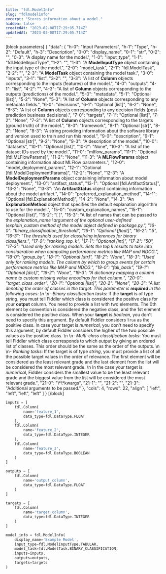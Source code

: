 ```yaml
---
title: "fdl.ModelInfo"
slug: "fdlmodelinfo"
excerpt: "Stores information about a model."
hidden: false
createdAt: "2023-02-08T17:29:05.714Z"
updatedAt: "2023-02-08T17:29:05.714Z"
---
```

[block:parameters]
{
  "data": {
    "h-0": "Input Parameters",
    "h-1": "Type",
    "h-2": "Default",
    "h-3": "Description",
    "0-0": "display_name",
    "0-1": "str",
    "0-2": "",
    "0-3": "A display name for the model.",
    "1-0": "input_type",
    "1-1": "fdl.ModelInputType",
    "1-2": "",
    "1-3": "A **ModelInputType** object containing the input type of the model.",
    "2-0": "model_task",
    "2-1": "fdl.ModelTask",
    "2-2": "",
    "2-3": "A **ModelTask** object containing the model task.",
    "3-0": "inputs",
    "3-1": "list",
    "3-2": "",
    "3-3": "A list of **Column** objects corresponding to the inputs (features) of the model.",
    "4-0": "outputs",
    "4-1": "list",
    "4-2": "",
    "4-3": "A list of **Column** objects corresponding to the outputs (predictions) of the model.",
    "5-0": "metadata",
    "5-1": "Optional [list]",
    "5-2": "None",
    "5-3": "A list of **Column** objects corresponding to any metadata fields.",
    "6-0": "decisions",
    "6-1": "Optional [list]",
    "6-2": "None",
    "6-3": "A list of **Column** objects corresponding to any decision fields (post-prediction business decisions).",
    "7-0": "targets",
    "7-1": "Optional [list]",
    "7-2": "None",
    "7-3": "A list of **Column** objects corresponding to the targets (ground truth) of the model.",
    "8-0": "framework",
    "8-1": "Optional [str]",
    "8-2": "None",
    "8-3": "A string providing information about the software library and version used to train and run this model.",
    "9-0": "description",
    "9-1": "Optional [str]",
    "9-2": "None",
    "9-3": "A description of the model.",
    "10-0": "datasets",
    "10-1": "Optional [list]",
    "10-2": "None",
    "10-3": "A list of the dataset IDs used by the model.",
    "11-0": "mlflow_params",
    "11-1": "Optional [fdl.MLFlowParams]",
    "11-2": "None",
    "11-3": "A **MLFlowParams** object containing information about MLFlow parameters.",
    "12-0": "model_deployment_params",
    "12-1": "Optional [fdl.ModelDeploymentParams]",
    "12-2": "None",
    "12-3": "A **ModelDeploymentParams** object containing information about model deployment.",
    "13-0": "artifact_status",
    "13-1": "Optional [fdl.ArtifactStatus]",
    "13-2": "None",
    "13-3": "An **ArtifactStatus** object containing information about the model artifact.",
    "14-0": "preferred_explanation_method",
    "14-1": "Optional [fdl.ExplanationMethod]",
    "14-2": "None",
    "14-3": "An **ExplanationMethod** object that specifies the default explanation algorithm to use for the model.",
    "15-0": "custom_explanation_names",
    "15-1": "Optional [list]",
    "15-2": "[ ]",
    "15-3": "A list of names that can be passed to the _explanation_name \\_argument of the optional user-defined \\_explain_custom_ method of the model object defined in _package.py._",
    "16-0": "binary_classification_threshold",
    "16-1": "Optional [float]",
    "16-2": ".5",
    "16-3": "The threshold used for classifying inferences for binary classifiers.",
    "17-0": "ranking_top_k",
    "17-1": "Optional [int]",
    "17-2": "50",
    "17-3": "Used only for ranking models. Sets the top _k_ results to take into consideration when computing performance metrics like MAP and NDCG.",
    "18-0": "group_by",
    "18-1": "Optional [str]",
    "18-2": "None",
    "18-3": "Used only for ranking models.  The column by which to group events for certain performance metrics like MAP and NDCG.",
    "19-0": "fall_back",
    "19-1": "Optional [dict]",
    "19-2": "None",
    "19-3": "A dictionary mapping a column name to custom missing value encodings for that column.",
    "20-0": "target_class_order",
    "20-1": "Optional [list]",
    "20-2": "None",
    "20-3": "A list denoting the order of classes in the target. This parameter is **required** in the following cases:  \n  \n_- Binary classification tasks_: If the **target** is of type _string_, you must tell Fiddler which class is considered the positive class for your **output** column. You need to provide a list with two elements. The 0th element by convention is considered the negative class, and the 1st element is considered the positive class.  When your **target** is _boolean_, you don't need to specify this argument. By default Fiddler considers `True` as the positive class. In case your target is _numerical_, you don't need to  specify this argument, by default Fiddler considers the higher of the two possible values as the positive class.  \n  \n- _Multi-class classification tasks_: You must tell Fiddler which class corresponds to which output by giving an ordered list of classes. This order should be the same as the order of the outputs.  \n  \n- _Ranking tasks_: If the target is of type _string_, you must provide a list of all the possible target values in the order of relevance. The first element will be considered as the least relevant grade and the last element from the list will be considered the most relevant grade.  \n In the case your target is _numerical_, Fiddler considers the smallest value to be the least relevant grade and the biggest value from the list will be considered the most relevant grade.",
    "21-0": "\\*\\*kwargs",
    "21-1": "",
    "21-2": "",
    "21-3": "Additional arguments to be passed."
  },
  "cols": 4,
  "rows": 22,
  "align": [
    "left",
    "left",
    "left",
    "left"
  ]
}
[/block]

```python Usage
inputs = [
    fdl.Column(
        name='feature_1',
        data_type=fdl.DataType.FLOAT
    ),
    fdl.Column(
        name='feature_2',
        data_type=fdl.DataType.INTEGER
    ),
    fdl.Column(
        name='feature_3',
        data_type=fdl.DataType.BOOLEAN
    )
]

outputs = [
    fdl.Column(
        name='output_column',
        data_type=fdl.DataType.FLOAT
    )
]

targets = [
    fdl.Column(
        name='target_column',
        data_type=fdl.DataType.INTEGER
    )
]

model_info = fdl.ModelInfo(
    display_name='Example Model',
    input_type=fdl.ModelInputType.TABULAR,
    model_task=fdl.ModelTask.BINARY_CLASSIFICATION,
    inputs=inputs,
    outputs=outputs,
    targets=targets
)
```